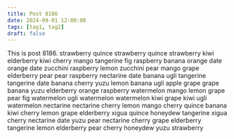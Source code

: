 ```yaml
---
title: Post 8186
date: 2024-09-01 12:00:00
tags: [tag1, tag2]
draft: false
---
```

This is post 8186.
strawberry
quince
strawberry
quince
strawberry
kiwi
elderberry
kiwi
cherry
mango
tangerine
fig
raspberry
banana
orange
date
orange
date
zucchini
raspberry
lemon
zucchini
pear
mango
grape
elderberry
pear
pear
raspberry
nectarine
date
banana
ugli
tangerine
tangerine
date
banana
cherry
yuzu
lemon
banana
ugli
apple
grape
grape
banana
yuzu
elderberry
orange
raspberry
watermelon
mango
lemon
grape
pear
fig
watermelon
ugli
watermelon
watermelon
kiwi
grape
kiwi
ugli
watermelon
nectarine
nectarine
cherry
lemon
mango
cherry
quince
banana
kiwi
cherry
lemon
grape
elderberry
xigua
quince
honeydew
tangerine
xigua
cherry
nectarine
date
yuzu
pear
nectarine
cherry
grape
elderberry
tangerine
lemon
elderberry
pear
cherry
honeydew
yuzu
strawberry
